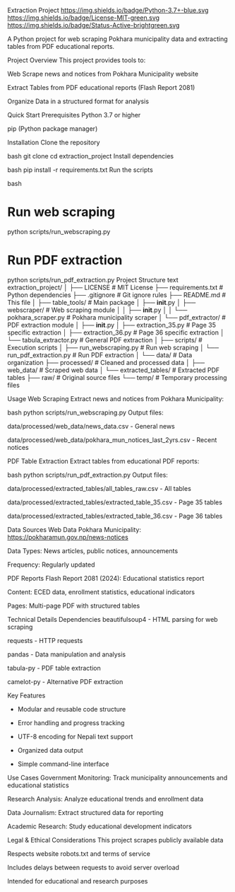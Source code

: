 Extraction Project
https://img.shields.io/badge/Python-3.7+-blue.svg
https://img.shields.io/badge/License-MIT-green.svg
https://img.shields.io/badge/Status-Active-brightgreen.svg

A Python project for web scraping Pokhara municipality data and extracting tables from PDF educational reports.

Project Overview
This project provides tools to:

Web Scrape news and notices from Pokhara Municipality website

Extract Tables from PDF educational reports (Flash Report 2081)

Organize Data in a structured format for analysis

Quick Start
Prerequisites
Python 3.7 or higher

pip (Python package manager)

Installation
Clone the repository

bash
git clone <your-repository-url>
cd extraction_project
Install dependencies

bash
pip install -r requirements.txt
Run the scripts

bash
# Run web scraping
python scripts/run_webscraping.py

# Run PDF extraction
python scripts/run_pdf_extraction.py
 Project Structure
text
extraction_project/
│
├──  LICENSE                    # MIT License
├──  requirements.txt           # Python dependencies
├──  .gitignore                 # Git ignore rules
├──  README.md                  # This file
│
├──  table_tools/               # Main package
│   ├── __init__.py
│   ├── webscraper/               # Web scraping module
│   │   ├── __init__.py
│   │   └── pokhara_scraper.py    # Pokhara municipality scraper
│   └── pdf_extractor/            # PDF extraction module
│       ├── __init__.py
│       ├── extraction_35.py      # Page 35 specific extraction
│       ├── extraction_36.py      # Page 36 specific extraction
│       └── tabula_extractor.py   # General PDF extraction
│
├──  scripts/                   # Execution scripts
│   ├── run_webscraping.py        # Run web scraping
│   └── run_pdf_extraction.py     # Run PDF extraction
│
└──  data/                      # Data organization
    ├── processed/                # Cleaned and processed data
    │   ├── web_data/             # Scraped web data
    │   └── extracted_tables/     # Extracted PDF tables
    ├── raw/                      # Original source files
    └── temp/                     # Temporary processing files


 Usage
Web Scraping
Extract news and notices from Pokhara Municipality:

bash
python scripts/run_webscraping.py
Output files:

data/processed/web_data/news_data.csv - General news

data/processed/web_data/pokhara_mun_notices_last_2yrs.csv - Recent notices

PDF Table Extraction
Extract tables from educational PDF reports:

bash
python scripts/run_pdf_extraction.py
Output files:

data/processed/extracted_tables/all_tables_raw.csv - All tables

data/processed/extracted_tables/extracted_table_35.csv - Page 35 tables

data/processed/extracted_tables/extracted_table_36.csv - Page 36 tables

Data Sources
Web Data
Pokhara Municipality: https://pokharamun.gov.np/news-notices

Data Types: News articles, public notices, announcements

Frequency: Regularly updated

PDF Reports
Flash Report 2081 (2024): Educational statistics report

Content: ECED data, enrollment statistics, educational indicators

Pages: Multi-page PDF with structured tables

Technical Details
Dependencies
beautifulsoup4 - HTML parsing for web scraping

requests - HTTP requests

pandas - Data manipulation and analysis

tabula-py - PDF table extraction

camelot-py - Alternative PDF extraction

Key Features
- Modular and reusable code structure

- Error handling and progress tracking

- UTF-8 encoding for Nepali text support

- Organized data output

- Simple command-line interface

Use Cases
Government Monitoring: Track municipality announcements and educational statistics

Research Analysis: Analyze educational trends and enrollment data

Data Journalism: Extract structured data for reporting

Academic Research: Study educational development indicators

Legal & Ethical Considerations
This project scrapes publicly available data

Respects website robots.txt and terms of service

Includes delays between requests to avoid server overload

Intended for educational and research purposes